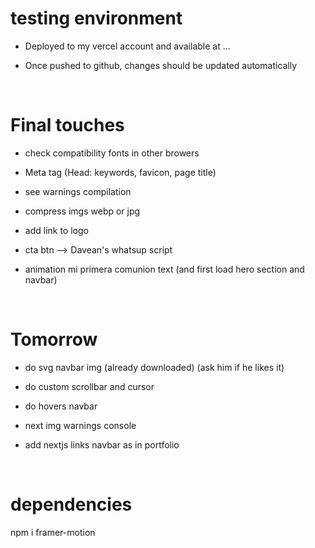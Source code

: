 # testing environment

- Deployed to my vercel account and available at ...

- Once pushed to github, changes should be updated automatically

<br>

# Final touches

- check compatibility fonts in other browers

- Meta tag (Head: keywords, favicon, page title)

- see warnings compilation

- compress imgs webp or jpg

- add link to logo

- cta btn --> Davean's whatsup script

- animation mi primera comunion text (and first load hero section and navbar)

<br>

# Tomorrow 

- do svg navbar img (already downloaded) (ask him if he likes it)

- do custom scrollbar and cursor

- do hovers navbar

- next img warnings console

- add nextjs links navbar as in portfolio

<br>

# dependencies
 
npm i framer-motion